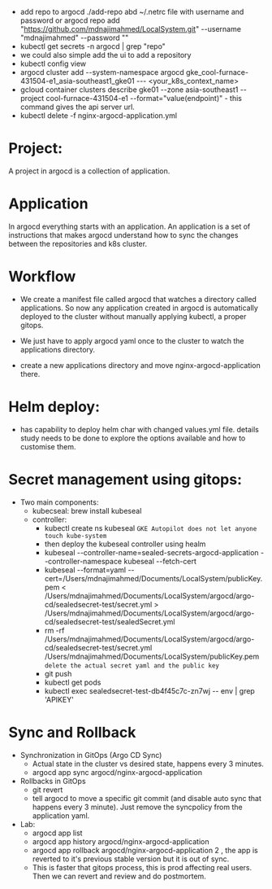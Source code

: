 - add repo to argocd
./add-repo abd ~/.netrc file with username and password or 
argocd repo add "https://github.com/mdnajimahmed/LocalSystem.git" --username "mdnajimahmed" --password  ""
- kubectl get secrets -n argocd | grep "repo"
- we could also simple add the ui to add a repository
- kubectl config view
- argocd cluster add --system-namespace argocd gke_cool-furnace-431504-e1_asia-southeast1_gke01  --- <your_k8s_context_name>
- gcloud container clusters describe gke01 --zone asia-southeast1  --project cool-furnace-431504-e1 --format="value(endpoint)" - this command gives the api server url.
- kubectl delete -f nginx-argocd-application.yml


# Project:
A project in argocd is a collection of application.

# Application
In argocd everything starts with an application. An application is a set of instructions that makes argocd understand how to sync the changes between the repositories and k8s cluster.

# Workflow
- We create a manifest file called argocd that watches a directory called applications. So now any application created in argocd is automatically deployed to the cluster without manually applying kubectl, a proper gitops. 
- We just have to apply argocd yaml once to the cluster to watch the applications directory.

- create a new applications directory and move nginx-argocd-application there.

# Helm deploy:
- has capability to deploy helm char with changed values.yml file. details study needs to be done to explore the options available and how to customise them. 

# Secret management using gitops:
- Two main components:
    - kubecseal: brew install kubeseal
    - controller: 
        - kubectl create ns kubeseal `GKE Autopilot does not let anyone touch kube-system`
        - then deploy the kubeseal controller using healm
        - kubeseal --controller-name=sealed-secrets-argocd-application --controller-namespace kubeseal --fetch-cert
        - kubeseal --format=yaml --cert=/Users/mdnajimahmed/Documents/LocalSystem/publicKey.pem < /Users/mdnajimahmed/Documents/LocalSystem/argocd/argo-cd/sealedsecret-test/secret.yml > /Users/mdnajimahmed/Documents/LocalSystem/argocd/argo-cd/sealedsecret-test/sealedSecret.yml
        - rm -rf  /Users/mdnajimahmed/Documents/LocalSystem/argocd/argo-cd/sealedsecret-test/secret.yml  /Users/mdnajimahmed/Documents/LocalSystem/publicKey.pem `delete the actual secret yaml and the public key`
        - git push
        - kubectl get pods
        - kubectl exec sealedsecret-test-db4f45c7c-zn7wj -- env | grep 'APIKEY'

# Sync and Rollback

- Synchronization in GitOps (Argo CD Sync)
    - Actual state in the cluster vs desired state, happens every 3 minutes.
    - argocd app sync argocd/nginx-argocd-application
- Rollbacks in GitOps
    - git revert
    - tell argocd to move a specific git commit (and disable auto sync that happens every 3 minute). Just remove the syncpolicy from the application yaml.
- Lab:
    - argocd app list 
    - argocd app history argocd/nginx-argocd-application
    - argocd app rollback argocd/nginx-argocd-application 2 , the app is reverted to it's previous stable version but it is out of sync.
    - This is faster that gitops process, this is prod affecting real users. Then we can revert and review and do postmortem.




